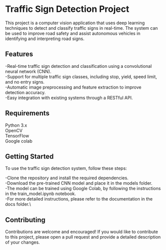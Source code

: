 # Traffic Sign Detection Project


This project is a computer vision application that uses deep learning techniques to detect and classify traffic signs in real-time. The system can be used to improve road safety and assist autonomous vehicles in identifying and interpreting road signs.

## Features
-Real-time traffic sign detection and classification using a convolutional neural network (CNN).\
-Support for multiple traffic sign classes, including stop, yield, speed limit, and no entry signs.\
-Automatic image preprocessing and feature extraction to improve detection accuracy.\
-Easy integration with existing systems through a RESTful API.

## Requirements
Python 3.x\
OpenCV\
TensorFlow \
Google colab

## Getting Started
To use the traffic sign detection system, follow these steps:

-Clone the repository and install the required dependencies.\
-Download the pre-trained CNN model and place it in the models     folder.\
-The model can be trained using Google Colab, by following the instructions in the train_model.ipynb notebook.\
-For more detailed instructions, please refer to the documentation in the docs folder.\

## Contributing
Contributions are welcome and encouraged! If you would like to contribute to this project, please open a pull request and provide a detailed description of your changes.
